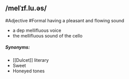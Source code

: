 ## /melˈɪf.lu.əs/
#Adjective  #Formal
having a pleasant and flowing sound

- a dep mellifluous voice
- the mellifluous sound of the cello

##### Synonyms:
- [[Dulcet]] literary
- Sweet
- Honeyed tones